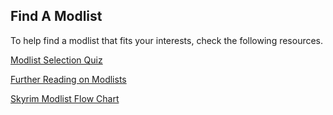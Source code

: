 ## Find A Modlist
To help find a modlist that fits your interests, check the following resources.

[Modlist Selection Quiz](https://wizard.wabbajack.org/)

[Further Reading on Modlists](https://github.com/wabbajack-tools/mod-lists/blob/master/modlist-descriptions.md)

[Skyrim Modlist Flow Chart](https://skychart.wabbajack.org/)
